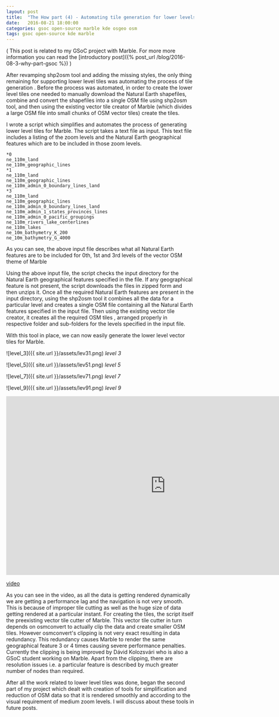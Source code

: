 ```yaml
---
layout: post
title:  "The How part (4) - Automating tile generation for lower levels"
date:   2016-08-21 18:00:00
categories: gsoc open-source marble kde osgeo osm
tags: gsoc open-source kde marble
---
```


( This post is related to my GSoC project with Marble. For more more information you can read the [introductory post]({% post_url /blog/2016-08-3-why-part-gsoc %}) )

After revamping shp2osm tool and adding the missing styles, the only thing remaining for supporting lower level tiles was automating the process of tile generation . Before the process was automated, in order to create the lower level tiles one needed to manually download the Natural Earth shapefiles, combine and convert the shapefiles into a single OSM file using shp2osm tool, and then using the existing vector tile creator of Marble (which divides a large OSM file into small chunks of OSM vector tiles) create the tiles.

I wrote a script which simplifies and automates the process of generating lower level tiles for Marble. The script takes a text file as input. This text file includes a listing of the zoom levels and the Natural Earth geographical features which are to be included in those zoom levels.

```
*0
ne_110m_land
ne_110m_geographic_lines
*1
ne_110m_land
ne_110m_geographic_lines
ne_110m_admin_0_boundary_lines_land
*3
ne_110m_land
ne_110m_geographic_lines
ne_110m_admin_0_boundary_lines_land
ne_110m_admin_1_states_provinces_lines
ne_110m_admin_0_pacific_groupings
ne_110m_rivers_lake_centerlines
ne_110m_lakes
ne_10m_bathymetry_K_200
ne_10m_bathymetry_G_4000
```
As you can see, the above input file describes what all Natural Earth features are to be included for 0th, 1st and 3rd levels of the vector OSM theme of Marble

Using the above input file, the script checks the input directory for the Natural Earth geographical features specified in the file. If any geographical feature is not present, the script downloads the files in zipped form and then unzips it. Once all the required Natural Earth features are present in the input directory, using the shp2osm tool it combines all the data for a particular level and creates a single OSM file containing all the Natural Earth features specified in the input file. Then using the existing vector tile creator, it creates all the required OSM tiles , arranged properly in respective folder and sub-folders for the levels specified in the input file.

With this tool in place, we can now easily generate the lower level vector tiles for Marble.

![level_3]({{ site.url }}/assets/lev31.png)
*level 3*

![level_5]({{ site.url }}/assets/lev51.png)
*level 5*

![level_7]({{ site.url }}/assets/lev71.png)
*level 7*

![level_9]({{ site.url }}/assets/lev91.png)
*level 9*

<iframe width="854" height="480" src="https://www.youtube.com/embed/4pEJYOS62KQ" frameborder="0" allowfullscreen></iframe>

[video](https://youtu.be/4pEJYOS62KQ)

As you can see in the video, as all the data is getting rendered dynamically we are getting a performance lag and the navigation is not very smooth. This is because of improper tile cutting as well as the huge size of data getting rendered at a particular instant. For creating the tiles, the script itself the preexisting vector tile cutter of Marble. This vector tile cutter in turn depends on osmconvert to actually clip the data and create smaller OSM tiles. However osmconvert's clipping is not very exact resulting in data redundancy. This redundancy causes Marble to render the same geographical feature 3 or 4 times causing severe performance penalties. Currently the clipping is being improved by Dávid Kolozsvári who is also a GSoC student working on Marble.
Apart from the clipping, there are resolution issues i.e. a particular feature is described by much greater number of nodes than required.

After all the work related to lower level tiles was done, began the second part of my project which dealt with creation of tools for simplification and reduction of OSM data so that it is rendered smoothly and according to the visual requirement of medium zoom levels. I will discuss about these tools in future posts.
